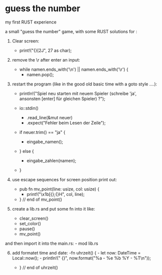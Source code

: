 # guess the number

my first RUST experience

a small "guess the number" game, with some RUST solutions for :

1. Clear screen:
	- print!("{}[2J", 27 as char);
  
2. remove the \r after enter an input:
	- while namen.ends_with('\n') || namen.ends_with('\r') {
		- namen.pop();
    
3. restart the program (like in the good old basic time with a goto style  ....):

	- println!("Spiel neu starten mit neuem Spieler (schreibe 'ja', ansonsten [enter] für gleichen Spieler) ?");
  
  	- io::stdin()
  		- .read_line(&mut neuer)
  		- .expect("Fehler beim Lesen der Zeile");
  	- if neuer.trim() == "ja" {
  		- eingabe_namen();
  	- } else {
  		- eingabe_zahlen(namen);
  	- }

4. use escape sequences for screen position print out:
	- pub fn mv_point(line: usize, col: usize) {
		- print!("\x1b[{};{}H", col, line);
	- } // end of mv_point()

5. create a lib.rs and put some fn into it like:
	- clear_screen()
	- set_color()
	- pause()
	- mv_point()
	
and then import it into the main.rs:
	- mod lib.rs

6. add formatet time and date:
	-fn uhrzeit() {
		- let now: DateTime<Local> = Local::now();
		- println!("	{}", now.format("%a - %e %b %Y  - %T\n"));
	- } // end of uhrzeit()
	
